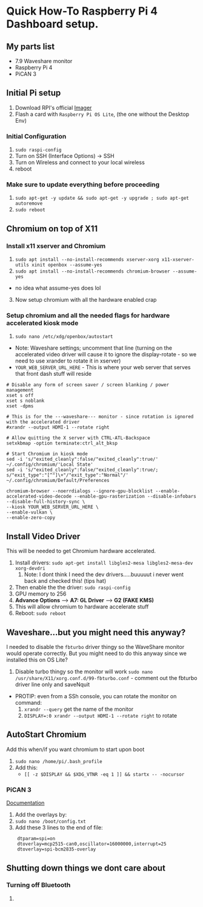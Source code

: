 # Quick How-To Raspberry Pi 4 Dashboard setup.

## My parts list
* 7.9 Waveshare monitor
* Raspberry Pi 4
* PiCAN 3

## Initial Pi setup  
1. Download RPI's official [Imager](https://www.raspberrypi.org/software/)
2. Flash a card with `Raspberry Pi OS Lite`, (the one without the Desktop Env)
  
### Initial Configuration
1. `sudo raspi-config`
2. Turn on SSH (Interface Options) -> SSH
3. Turn on Wireless and connect to your local wireless
4. reboot


### Make sure to update everything before proceeding
1. `sudo apt-get -y update && sudo apt-get -y upgrade ; sudo apt-get autoremove`
2. `sudo reboot`

## Chromium on top of X11

### Install x11 xserver and Chromium
1. `sudo apt install --no-install-recommends xserver-xorg x11-xserver-utils xinit openbox --assume-yes`
2. `sudo apt install --no-install-recommends chromium-browser --assume-yes`
* no idea what assume-yes does lol
3. Now setup chromium with all the hardware enabled crap

### Setup chromium and all the needed flags for hardware accelerated kiosk mode
1. `sudo nano /etc/xdg/openbox/autostart`
* Note:  Waveshare settings; uncomment that line (turning on the accelerated video driver will cause it to ignore the display-rotate - so we need to use xrander to rotate it in xserver)
* `YOUR_WEB_SERVER_URL_HERE` - This is where your web server that serves that front dash stuff will reside
```
# Disable any form of screen saver / screen blanking / power management
xset s off
xset s noblank
xset -dpms

# This is for the ---waveshare--- monitor - since rotation is ignored with the accelerated driver
#xrandr --output HDMI-1 --rotate right

# Allow quitting the X server with CTRL-ATL-Backspace
setxkbmap -option terminate:ctrl_alt_bksp

# Start Chromium in kiosk mode
sed -i 's/"exited_cleanly":false/"exited_cleanly":true/' ~/.config/chromium/'Local State'
sed -i 's/"exited_cleanly":false/"exited_cleanly":true/; s/"exit_type":"[^"]\+"/"exit_type":"Normal"/' ~/.config/chromium/Default/Preferences

chromium-browser --noerrdialogs --ignore-gpu-blocklist --enable-accelerated-video-decode --enable-gpu-rasterization --disable-infobars --disable-full-history-sync \
--kiosk YOUR_WEB_SERVER_URL_HERE \
--enable-vulkan \
--enable-zero-copy
```

## Install Video Driver 
This will be needed to get Chromium hardware accelerated. 
1. Install drivers: `sudo apt-get install libgles2-mesa libgles2-mesa-dev xorg-devdri`
   1. Note: I dont think I need the dev drivers.....buuuuut i never went back and checked this! (tips hat)
2. Then enable the the driver: `sudo raspi-config`
3. GPU memory to 256
4. **Advance Options** --> **A7: GL Driver** --> **G2 (FAKE KMS)**
5. This will allow chromium to hardware accelerate stuff
6. Reboot: `sudo reboot`

## Waveshare...but you might need this anyway?
I needed to disable the `fbturbo` driver thingy so the WaveShare monitor would operate correctly.  But you might need to do this anyway since we installed this on OS Lite?

1. Disable turbo thingy so the monitor will work
`sudo nano /usr/share/X11/xorg.conf.d/99-fbturbo.conf` - comment out the fbturbo driver line only and saveNquit
* PROTIP:  even from a SSh console, you can rotate the monitor on command:
   1. `xrandr --query` get the name of the monitor
   2. `DISPLAY=:0 xrandr --output HDMI-1 --rotate right` to rotate

## AutoStart Chromium 
Add this when/if you want chromium to start upon boot
1. `sudo nano /home/pi/.bash_profile`
2. Add this:
   * `[[ -z $DISPLAY && $XDG_VTNR -eq 1 ]] && startx -- -nocursor`


### PiCAN 3
[Documentation](http://skpang.co.uk/catalog/images/raspberrypi/pican/PICAN3_UGA_10.pdf)
1. Add the overlays by:
2. `sudo nano /boot/config.txt`
3. Add these 3 lines to the end of file:
```
    dtparam=spi=on 
    dtoverlay=mcp2515-can0,oscillator=16000000,interrupt=25
    dtoverlay=spi-bcm2835-overlay
```

## Shutting down things we dont care about

### Turning off Bluetooth
1.